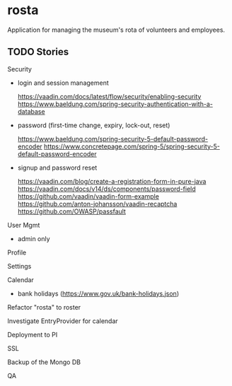 # rosta
Application for managing the museum's rota of volunteers and employees.

## TODO Stories

Security
- login and session management

    https://vaadin.com/docs/latest/flow/security/enabling-security
    https://www.baeldung.com/spring-security-authentication-with-a-database
- password (first-time change, expiry, lock-out, reset)

    https://www.baeldung.com/spring-security-5-default-password-encoder
    https://www.concretepage.com/spring-5/spring-security-5-default-password-encoder
- signup and password reset

    https://vaadin.com/blog/create-a-registration-form-in-pure-java
    https://vaadin.com/docs/v14/ds/components/password-field
    https://github.com/vaadin/vaadin-form-example
    https://github.com/anton-johansson/vaadin-recaptcha
    https://github.com/OWASP/passfault

User Mgmt
- admin only

Profile

Settings

Calendar
- bank holidays (https://www.gov.uk/bank-holidays.json)

Refactor "rosta" to roster

Investigate EntryProvider for calendar

Deployment to PI

SSL

Backup of the Mongo DB

QA
